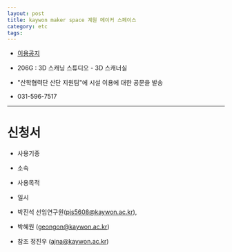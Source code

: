 ```yaml
---
layout: post
title: kaywon maker space 계원 메이커 스페이스
category: etc
tags: 
---
```




* [이용공지](https://m.cafe.naver.com/ca-fe/web/cafes/kaywon2222/articles/134?useCafeId=false&tc=null&or=m.site.naver.com&buid=ae05baf0-82c9-4f41-a281-8c0ecb2d74b5&art=ZXh0ZXJuYWwtc2VydmljZS1uYXZlci1ldGMtZm9yLWNvbW1lbnQ.eyJ0eXAiOiJKV1QiLCJhbGciOiJIUzI1NiJ9.eyJjYWZlVHlwZSI6IkNBRkVfSUQiLCJhcnRpY2xlSWQiOjEzNCwiaXNzdWVkQXQiOjE2OTkyNTcxMzM0MTcsImNhZmVJZCI6MzAxNTYxMDl9.orV6PHS9Jyzmr3IvyXCgWS9o_a4Cno2v4StlCEN8pec)

* 206G : 3D 스캐닝 스튜디오 - 3D 스캐너실
* "산학협력단 산단 지원팀"에 시설 이용에 대한 공문을 발송
* 031-596-7517

---

# 신청서
* 사용기종
* 소속
* 사용목적
* 일시

* 박진석 선임연구원(pjs5608@kaywon.ac.kr), 
* 박혜원 (geongon@kaywon.ac.kr)
* 참조 정진우 (ajna@kaywon.ac.kr)